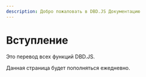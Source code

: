```yaml
---
description: Добро пожаловать в DBD.JS Документацию
---
```


# Вступление

Это перевод всех функций DBD.JS.  
  
Данная страница будет пополняться ежедневно.

